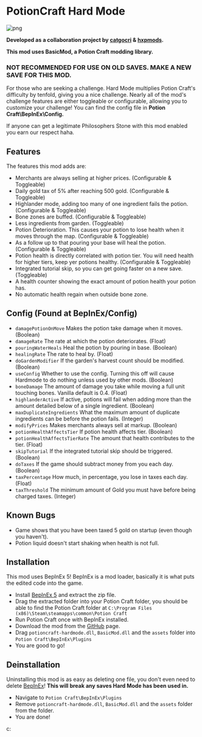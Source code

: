 # PotionCraft Hard Mode 
![png](https://cdn.discordapp.com/attachments/895710238060216370/895752054323183646/Untitled_design_23.png)

**Developed as a collaboration project by [catgocri](https://github.com/catgocri) & [hxpmods](https://github.com/hxpmods).**

**This mod uses BasicMod, a Potion Craft modding library.**

### NOT RECOMMENDED FOR USE ON OLD SAVES. MAKE A NEW SAVE FOR THIS MOD.

For those who are seeking a challenge. Hard Mode multiplies Potion Craft's difficulty by tenfold, giving you a nice challenge. Nearly all of the mod's challenge features are either toggleable or configurable, allowing you to customize your challenge! You can find the config file in **Potion Craft\BepInEx\Config.**

If anyone can get a legitimate Philosophers Stone with this mod enabled you earn our respect haha.
## Features
The features this mod adds are:
- Merchants are always selling at higher prices. (Configurable & Toggleable)
- Daily gold tax of 5% after reaching 500 gold. (Configurable & Toggleable)
- Highlander mode, adding too many of one ingredient fails the potion. (Configurable & Toggleable)
- Bone zones are buffed. (Configurable & Toggleable)
- Less ingredients from garden. (Toggleable)
- Potion Deterioration. This causes your potion to lose health when it moves through the map. (Configurable & Toggleable)
- As a follow up to that pouring your base will heal the potion. (Configurable & Toggleable)
- Potion health is directly correlated with potion tier. You will need health for higher tiers, keep yer potions healthy. (Configurable & Toggleable)
- Integrated tutorial skip, so you can get going faster on a new save. (Toggleable)
- A health counter showing the exact amount of potion health your potion has.
- No automatic health regain when outside bone zone.
## Config (Found at BepInEx/Config)
- `damagePotionOnMove` Makes the potion take damage when it moves. (Boolean)
- `damageRate` The rate at which the potion deteriorates. (Float)
- `pouringWaterHeals` Heal the potion by pouring in base. (Boolean)
- `healingRate` The rate to heal by. (Float)
- `doGardenModifier` If the garden's harvest count should be modified. (Boolean)
- `useConfig` Whether to use the config. Turning this off will cause Hardmode to do nothing unless used by other mods. (Boolean)
- `boneDamage` The amount of damage you take while moving a full unit touching bones. Vanilla default is 0.4. (Float)
- `highlanderActive` If active, potions will fail when adding more than the amount detailed below of a single ingredient. (Boolean)
- `maxDuplicateIngredients` What the maximum amount of duplicate ingredients can be before the potion fails. (Integer)
- `modifyPrices` Makes merchants always sell at markup. (Boolean)
- `potionHealthAffectsTier` If potion health affects tier. (Boolean)
- `potionHealthAffectsTierRate` The amount that health contributes to the tier. (Float)
- `skipTutorial` If the integrated tutorial skip should be triggered. (Boolean)
- `doTaxes` If the game should subtract money from you each day. (Boolean)
- `taxPercentage` How much, in percentage, you lose in taxes each day. (Float)
- `taxThreshold` The minimum amount of Gold you must have before being charged taxes. (Integer)
## Known Bugs
- Game shows that you have been taxed 5 gold on startup (even though you haven't).
- Potion liquid doesn't start shaking when health is not full.
## Installation
This mod uses BepInEx 5! BepInEx is a mod loader, basically it is what puts the edited code into the game.
- Install [BepInEx 5](https://github.com/BepInEx/BepInEx/releases) and extract the zip file.
- Drag the extracted folder into your Potion Craft folder, you should be able to find the Potion Craft folder at `C:\Program Files (x86)\Steam\steamapps\common\Potion Craft`
- Run Potion Craft once with BepInEx installed.
- Download the mod from the [GitHub](https://github.com/catgocri/HardMode/releases) page.
- Drag `potioncraft-hardmode.dll`, `BasicMod.dll` and the `assets` folder into `Potion Craft\BepInEx\Plugins`
- You are good to go!
## Deinstallation
Uninstalling this mod is as easy as deleting one file, you don't even need to delete [BepInEx](https://github.com/BepInEx/BepInEx/releases)! **This will break any saves Hard Mode has been used in.**
- Navigate to `Potion Craft\BepInEx\Plugins`
- Remove `potioncraft-hardmode.dll`, `BasicMod.dll` and the `assets` folder from the folder.
- You are done!

c:
